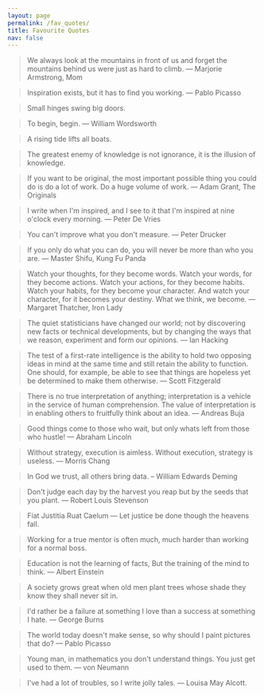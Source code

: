 ```yaml
---
layout: page
permalink: /fav_quotes/
title: Favourite Quotes
nav: false
---
```


<blockquote>
    We always look at the mountains in front of us and forget the mountains behind us were just as hard to climb. 
        — Marjorie Armstrong, Mom
</blockquote>

<blockquote>
    Inspiration exists, but it has to find you working. — Pablo Picasso
</blockquote>

<blockquote>
    Small hinges swing big doors.
</blockquote>

<blockquote>
    To begin, begin. — William Wordsworth
</blockquote>

<blockquote>
    A rising tide lifts all boats.
</blockquote>

<blockquote>
    The greatest enemy of knowledge is not ignorance, it is the illusion of knowledge.
</blockquote>

<blockquote>
    If you want to be original, the most important possible thing you could do is do a lot of work. Do a huge volume of work. 
        — Adam Grant, The Originals
</blockquote>

<blockquote>
    I write when I'm inspired, and I see to it that I'm inspired at nine o'clock every morning. — Peter De Vries
</blockquote>

<blockquote>
    You can't improve what you don't measure. — Peter Drucker
</blockquote>

<blockquote>
    If you only do what you can do, you will never be more than who you are. — Master Shifu, Kung Fu Panda
</blockquote>

<blockquote>
    Watch your thoughts, for they become words. Watch your words, for they become actions. Watch your actions, for they 
    become habits. Watch your habits, for they become your character. And watch your character, for it becomes your 
    destiny. What we think, we become. — Margaret Thatcher, Iron Lady
</blockquote>

<blockquote>
    The quiet statisticians have changed our world; not by discovering new facts or technical developments, but by 
    changing the ways that we reason, experiment and form our opinions. — Ian Hacking
</blockquote>

<blockquote>
    The test of a first-rate intelligence is the ability to hold two opposing ideas in mind at the same time and still 
    retain the ability to function. One should, for example, be able to see that things are hopeless yet be determined 
    to make them otherwise. — Scott Fitzgerald
</blockquote>

<blockquote>
    There is no true interpretation of anything; interpretation is a vehicle in the service of human comprehension. 
    The value of interpretation is in enabling others to fruitfully think about an idea. — Andreas Buja
</blockquote>

<blockquote>
    Good things come to those who wait, but only whats left from those who hustle! — Abraham Lincoln
</blockquote>

<blockquote>
    Without strategy, execution is aimless. Without execution, strategy is useless. — Morris Chang
</blockquote>

<blockquote>
    In God we trust, all others bring data. –  William Edwards Deming
</blockquote>

<blockquote>
    Don't judge each day by the harvest you reap but by the seeds that you plant. — Robert Louis Stevenson
</blockquote>

<blockquote>
    Fiat Justitia Ruat Caelum — Let justice be done though the heavens fall.
</blockquote>

<blockquote>
    Working for a true mentor is often much, much harder than working for a normal boss.
</blockquote>

<blockquote>
    Education is not the learning of facts, But the training of the mind to think. — Albert Einstein
</blockquote>

<blockquote>
    A society grows great when old men plant trees whose shade they know they shall never sit in.
</blockquote>

<blockquote>
    I'd rather be a failure at something I love than a success at something I hate. — George Burns 
</blockquote>

<blockquote>
    The world today doesn't make sense, so why should I paint pictures that do? — Pablo Picasso
</blockquote>

<blockquote>
    Young man, in mathematics you don't understand things. You just get used to them. — von Neumann
</blockquote>

<blockquote>
    I've had a lot of troubles, so I write jolly tales. — Louisa May Alcott.
</blockquote>
